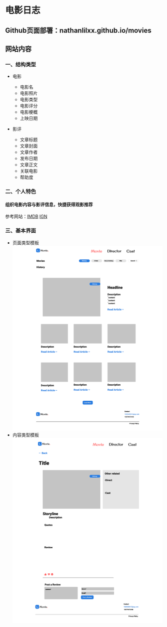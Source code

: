 # 电影日志
## Github页面部署：nathanlilxx.github.io/movies
## 网站内容
### 一、结构类型
  - 电影
    - 电影名
    - 电影照片
    - 电影类型
    - 电影评分
    - 电影梗概
    - 上映日期

  
  - 影评
    - 文章标题
    - 文章封面
    - 文章作者
    - 发布日期
    - 文章正文
    - 关联电影
    - 帮助度

### 二、个人特色
#### 组织电影内容与影评信息，快捷获得观影推荐

参考网站：[IMDB](https://www.imdb.com/) [IGN](https://www.imdb.com/)
### 三、基本界面

- 页面类型模板
  ![页面类型模板](Main-Web.png)
- 内容类型模板
  ![内容类型模板](Content-Web.png)

